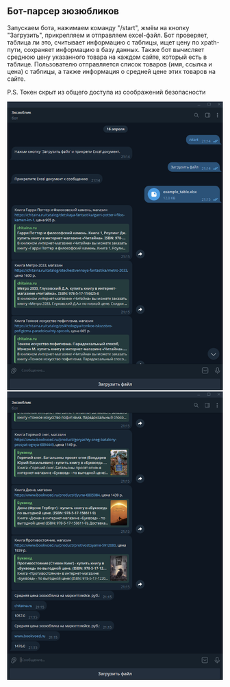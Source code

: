 ## Бот-парсер зюзюбликов

Запускаем бота, нажимаем команду "/start", жмём на кнопку "Загрузить", прикрепляем и 
отправляем excel-файл. Бот проверяет, таблица ли это, считывает информацию с таблицы, 
ищет цену по xpath-пути, сохраняет информацию в базу данных. Также бот вычисляет 
среднюю цену указанного товара на каждом сайте, который есть в таблице. Пользователю отправляется 
список товаров (имя, ссылка и цена) с таблицы, а также информация о средней цене этих товаров на сайте.

P.S. Токен скрыт из общего доступа из соображений безопасности

![Window](https://github.com/Demston/Parser_Bot/blob/main/screen_1.png)
![Window](https://github.com/Demston/Parser_Bot/blob/main/screen_2.png)
